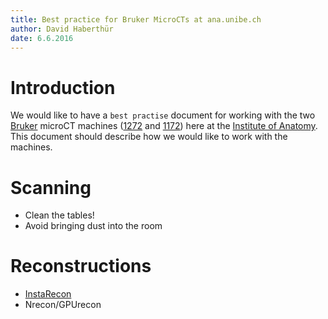 ```yaml
---
title: Best practice for Bruker MicroCTs at ana.unibe.ch
author: David Haberthür
date: 6.6.2016
---
```


# Introduction
We would like to have a `best practise` document for working with the two [Bruker](http://bruker-microct.com/) microCT machines ([1272](http://bruker-microct.com/products/1272.htm) and [1172](http://bruker-microct.com/products/1172.htm)) here at the [Institute of Anatomy](http://ana.unibe.ch).
This document should describe how we would like to work with the machines.

# Scanning
- Clean the tables!
- Avoid bringing dust into the room


# Reconstructions
- [InstaRecon](https://instarecon.com/)
- Nrecon/GPUrecon
